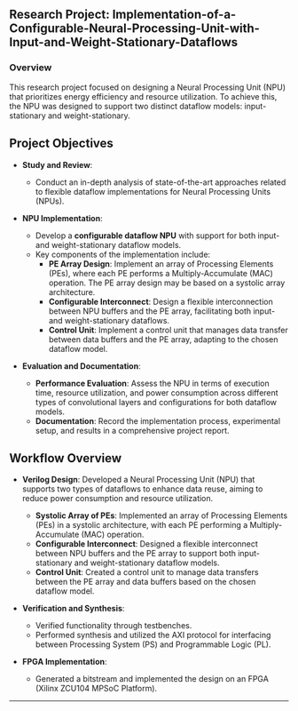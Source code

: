 ## Research Project: Implementation-of-a-Configurable-Neural-Processing-Unit-with-Input-and-Weight-Stationary-Dataflows

### Overview
This research project focused on designing a Neural Processing Unit (NPU) that prioritizes energy efficiency and resource utilization. To achieve this, the NPU was designed to support two distinct dataflow models: input-stationary and weight-stationary.

## Project Objectives

- **Study and Review**: 
    - Conduct an in-depth analysis of state-of-the-art approaches related to flexible dataflow implementations for Neural Processing Units (NPUs).

- **NPU Implementation**:
    - Develop a **configurable dataflow NPU** with support for both input- and weight-stationary dataflow models.
    - Key components of the implementation include:
      - **PE Array Design**: Implement an array of Processing Elements (PEs), where each PE performs a Multiply-Accumulate (MAC) operation. The PE array design may be based on a systolic array architecture.
      - **Configurable Interconnect**: Design a flexible interconnection between NPU buffers and the PE array, facilitating both input- and weight-stationary dataflows.
      - **Control Unit**: Implement a control unit that manages data transfer between data buffers and the PE array, adapting to the chosen dataflow model.

- **Evaluation and Documentation**:
    - **Performance Evaluation**: Assess the NPU in terms of execution time, resource utilization, and power consumption across different types of convolutional layers and configurations for both dataflow models.
    - **Documentation**: Record the implementation process, experimental setup, and results in a comprehensive project report.

## Workflow Overview

- **Verilog Design**: Developed a Neural Processing Unit (NPU) that supports two types of dataflows to enhance data reuse, aiming to reduce power consumption and resource utilization.
  - **Systolic Array of PEs**: Implemented an array of Processing Elements (PEs) in a systolic architecture, with each PE performing a Multiply-Accumulate (MAC) operation.
  - **Configurable Interconnect**: Designed a flexible interconnect between NPU buffers and the PE array to support both input-stationary and weight-stationary dataflow models.
  - **Control Unit**: Created a control unit to manage data transfers between the PE array and data buffers based on the chosen dataflow model.

- **Verification and Synthesis**:
  - Verified functionality through testbenches.
  - Performed synthesis and utilized the AXI protocol for interfacing between Processing System (PS) and Programmable Logic (PL).

- **FPGA Implementation**:
  - Generated a bitstream and implemented the design on an FPGA (Xilinx ZCU104 MPSoC Platform).


---



